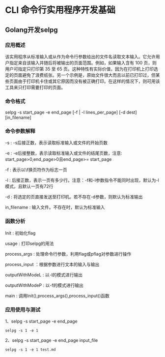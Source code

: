 
# CLI 命令行实用程序开发基础

## Golang开发selpg

### 应用概述
该实用程序从标准输入或从作为命令行参数给出的文件名读取文本输入。它允许用户指定来自该输入并随后将被输出的页面范围。例如，如果输入含有 100 页，则用户可指定只打印第 35 至 65 页。这种特性有实际价值，因为在打印机上打印选定的页面避免了浪费纸张。另一个示例是，原始文件很大而且以前已打印过，但某些页面由于打印机卡住或其它原因而没有被正确打印。在这样的情况下，则可用该工具来只打印需要打印的页面。

### 命令格式
selpg -s start_page -e end_page [-f | -l lines_per_page] [-d dest] [in_filename]

### 命令参数解释
-s : -s后接正数，表示读取标准输入或文件的开始页数

-e : -e后接整数，表示读取标准输入或文件的结尾页数，注意: start_page>0,end_page>0且end_page>= start_page

-f : 表示以\f换页符作为标志一页

-l : 后接正数，表示一页有多少行。注意：-f和-l参数指令不能同时出现，默认为-l模式，且默认一页有72行

-d : 将选定的页直接发送至打印机。若不存在-d参数，则默认为标准输出

in_filename : 输入文件。不存在时，默认为标准输入

### 函数分析
Init : 初始化flag

usage : 打印selpg的用法

process_args : 处理命令行参数，利用flag或pflag对参数进行操作

process_input ：根据参数进行文本的输入与输出

outputWithModeL : 以-l的模式进行输出

outputWithModeP : 以-f的模式进行输出

main : 调用Init(),process_args(),process_input()函数


### 应用使用与测试

1、selpg -s start_page -e end_page
```
selpg -s 1 -e 1 
```
2、selpg -s start_page -e end_page input_file
```
selpg -s 1 -e 1 test.md
```

